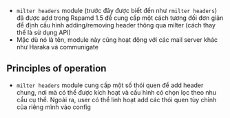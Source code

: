 - `milter headers` module (trước đây được biết đến như `rmilter headers`) đã được add trong Rspamd 1.5 để cung cấp một cách tương đối đơn giản để định cấu hình adding/removing header thông qua milter (cách thay thế là sử dụng API)
- Mặc dù nó là tên, module này cũng hoạt động với các mail server khác như Haraka và communigate
## Principles of operation
- `milter headers` module cung cấp một số thói quen để add header chung, nơi mà có thể được kích hoạt và cấu hình có chọn lọc theo nhu cầu cụ thể. Ngoài ra, user 
có thể linh hoạt add các thói quen tùy chỉnh của riêng mình vào config

